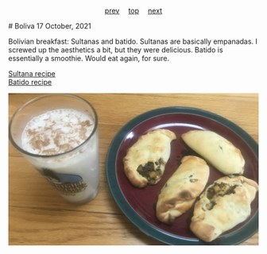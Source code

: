 <span><p align=center>
[prev](bhutan.md)&emsp;
[top](../index.md)&emsp;
[next](bosnia.md)
</p></span>
# Boliva
17 October, 2021


Bolivian breakfast: Sultanas and batido. Sultanas are basically
empanadas. I screwed up the aesthetics a bit, but they were
delicious. Batido is essentially a smoothie. Would eat again, for
sure.

[Sultana recipe](https://chipabythedozen.com/en/saltenas-bolivian-empanadas/)
<br>
[Batido recipe](https://mexicanfoodjournal.com/banana-licuado/)

![Bolivian breakfast](images/bolivia.jpeg)